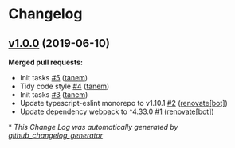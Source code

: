 # Changelog

## [v1.0.0](https://github.com/tanem/remove-source-map-url-webpack-plugin/tree/v1.0.0) (2019-06-10)
**Merged pull requests:**

- Init tasks [\#5](https://github.com/tanem/remove-source-map-url-webpack-plugin/pull/5) ([tanem](https://github.com/tanem))
- Tidy code style [\#4](https://github.com/tanem/remove-source-map-url-webpack-plugin/pull/4) ([tanem](https://github.com/tanem))
- Init tasks [\#3](https://github.com/tanem/remove-source-map-url-webpack-plugin/pull/3) ([tanem](https://github.com/tanem))
- Update typescript-eslint monorepo to v1.10.1 [\#2](https://github.com/tanem/remove-source-map-url-webpack-plugin/pull/2) ([renovate[bot]](https://github.com/apps/renovate))
- Update dependency webpack to ^4.33.0 [\#1](https://github.com/tanem/remove-source-map-url-webpack-plugin/pull/1) ([renovate[bot]](https://github.com/apps/renovate))



\* *This Change Log was automatically generated by [github_changelog_generator](https://github.com/skywinder/Github-Changelog-Generator)*